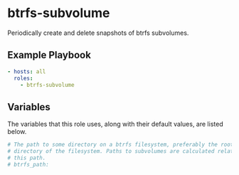 btrfs-subvolume
===============

Periodically create and delete snapshots of btrfs subvolumes.

Example Playbook
----------------

```yaml
- hosts: all
  roles:
    - btrfs-subvolume
```

Variables
---------

The variables that this role uses, along with their default values, are listed
below.

```yaml
# The path to some directory on a btrfs filesystem, preferably the root
# directory of the filesystem. Paths to subvolumes are calculated relative to
# this path.
# btrfs_path:
```
